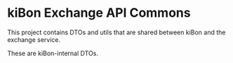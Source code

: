 # kiBon Exchange API Commons

This project contains DTOs and utils that are shared between kiBon and the exchange service.

These are kiBon-internal DTOs.

